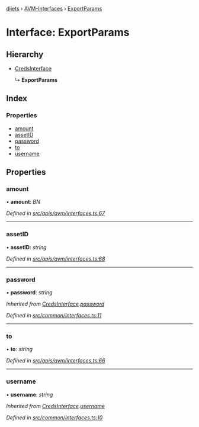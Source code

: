 [dijets](../README.md) › [AVM-Interfaces](../modules/avm_interfaces.md) › [ExportParams](avm_interfaces.exportparams.md)

# Interface: ExportParams

## Hierarchy

* [CredsInterface](common_interfaces.credsinterface.md)

  ↳ **ExportParams**

## Index

### Properties

* [amount](avm_interfaces.exportparams.md#amount)
* [assetID](avm_interfaces.exportparams.md#assetid)
* [password](avm_interfaces.exportparams.md#password)
* [to](avm_interfaces.exportparams.md#to)
* [username](avm_interfaces.exportparams.md#username)

## Properties

###  amount

• **amount**: *BN*

*Defined in [src/apis/avm/interfaces.ts:67](https://github.com/Dijets-Inc/dijetsjs/blob/ca67b81/src/apis/avm/interfaces.ts#L67)*

___

###  assetID

• **assetID**: *string*

*Defined in [src/apis/avm/interfaces.ts:68](https://github.com/Dijets-Inc/dijetsjs/blob/ca67b81/src/apis/avm/interfaces.ts#L68)*

___

###  password

• **password**: *string*

*Inherited from [CredsInterface](common_interfaces.credsinterface.md).[password](common_interfaces.credsinterface.md#password)*

*Defined in [src/common/interfaces.ts:11](https://github.com/Dijets-Inc/dijetsjs/blob/ca67b81/src/common/interfaces.ts#L11)*

___

###  to

• **to**: *string*

*Defined in [src/apis/avm/interfaces.ts:66](https://github.com/Dijets-Inc/dijetsjs/blob/ca67b81/src/apis/avm/interfaces.ts#L66)*

___

###  username

• **username**: *string*

*Inherited from [CredsInterface](common_interfaces.credsinterface.md).[username](common_interfaces.credsinterface.md#username)*

*Defined in [src/common/interfaces.ts:10](https://github.com/Dijets-Inc/dijetsjs/blob/ca67b81/src/common/interfaces.ts#L10)*
